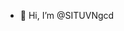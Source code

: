 - 👋 Hi, I’m @SITUVNgcd
<!---
- 👀 I’m interested in ...
- 🌱 I’m currently learning ...
- 💞️ I’m looking to collaborate on ...
- 📫 How to reach me ...
--->
<!---
SITUVNgcd/SITUVNgcd is a ✨ special ✨ repository because its `README.md` (this file) appears on your GitHub profile.
You can click the Preview link to take a look at your changes.
--->
